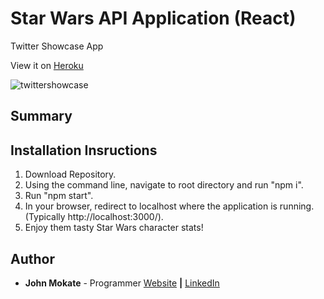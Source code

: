 # Star Wars API Application (React)

Twitter Showcase App

View it on [Heroku](https://damp-shore-56369.herokuapp.com/)

![twittershowcase](https://user-images.githubusercontent.com/29006517/77257950-7635c500-6c45-11ea-9eb1-967369428e59.png)

## Summary

## Installation Insructions

1. Download Repository.
2. Using the command line, navigate to root directory and run "npm i".
3. Run "npm start".
4. In your browser, redirect to localhost where the application is running. (Typically http://localhost:3000/).
5. Enjoy them tasty Star Wars character stats!

## Author

- **John Mokate** - Programmer [Website](https://mokate.tumblr.com) **|** [LinkedIn](https://www.linkedin.com/in/mokate/)

